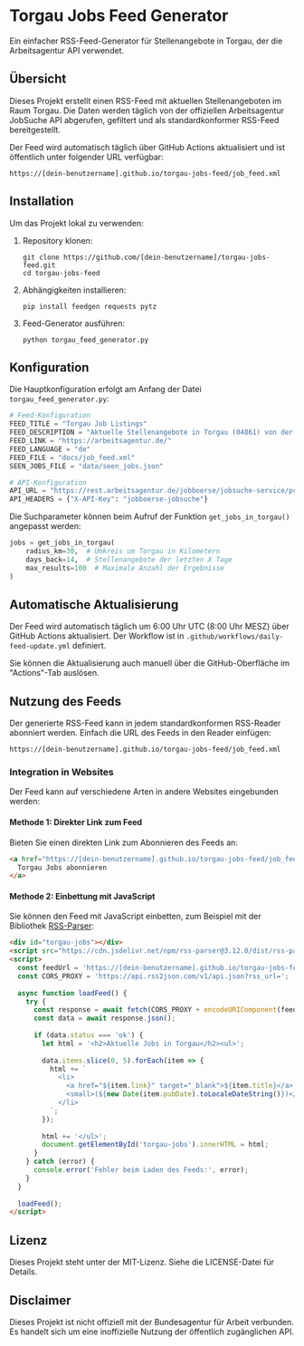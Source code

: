 # Torgau Jobs Feed Generator

Ein einfacher RSS-Feed-Generator für Stellenangebote in Torgau, der die Arbeitsagentur API verwendet.

## Übersicht

Dieses Projekt erstellt einen RSS-Feed mit aktuellen Stellenangeboten im Raum Torgau. Die Daten werden täglich von der offiziellen Arbeitsagentur JobSuche API abgerufen, gefiltert und als standardkonformer RSS-Feed bereitgestellt.

Der Feed wird automatisch täglich über GitHub Actions aktualisiert und ist öffentlich unter folgender URL verfügbar:

```
https://[dein-benutzername].github.io/torgau-jobs-feed/job_feed.xml
```

## Installation

Um das Projekt lokal zu verwenden:

1. Repository klonen:
   ```
   git clone https://github.com/[dein-benutzername]/torgau-jobs-feed.git
   cd torgau-jobs-feed
   ```

2. Abhängigkeiten installieren:
   ```
   pip install feedgen requests pytz
   ```

3. Feed-Generator ausführen:
   ```
   python torgau_feed_generator.py
   ```

## Konfiguration

Die Hauptkonfiguration erfolgt am Anfang der Datei `torgau_feed_generator.py`:

```python
# Feed-Konfiguration
FEED_TITLE = "Torgau Job Listings"
FEED_DESCRIPTION = "Aktuelle Stellenangebote in Torgau (04861) von der Arbeitsagentur"
FEED_LINK = "https://arbeitsagentur.de/"
FEED_LANGUAGE = "de"
FEED_FILE = "docs/job_feed.xml"
SEEN_JOBS_FILE = "data/seen_jobs.json"

# API-Konfiguration
API_URL = "https://rest.arbeitsagentur.de/jobboerse/jobsuche-service/pc/v4/jobs"
API_HEADERS = {"X-API-Key": "jobboerse-jobsuche"}
```

Die Suchparameter können beim Aufruf der Funktion `get_jobs_in_torgau()` angepasst werden:

```python
jobs = get_jobs_in_torgau(
    radius_km=30,  # Umkreis um Torgau in Kilometern
    days_back=14,  # Stellenangebote der letzten X Tage
    max_results=100  # Maximale Anzahl der Ergebnisse
)
```

## Automatische Aktualisierung

Der Feed wird automatisch täglich um 6:00 Uhr UTC (8:00 Uhr MESZ) über GitHub Actions aktualisiert. Der Workflow ist in `.github/workflows/daily-feed-update.yml` definiert.

Sie können die Aktualisierung auch manuell über die GitHub-Oberfläche im "Actions"-Tab auslösen.

## Nutzung des Feeds

Der generierte RSS-Feed kann in jedem standardkonformen RSS-Reader abonniert werden. Einfach die URL des Feeds in den Reader einfügen:

```
https://[dein-benutzername].github.io/torgau-jobs-feed/job_feed.xml
```

### Integration in Websites

Der Feed kann auf verschiedene Arten in andere Websites eingebunden werden:

#### Methode 1: Direkter Link zum Feed

Bieten Sie einen direkten Link zum Abonnieren des Feeds an:

```html
<a href="https://[dein-benutzername].github.io/torgau-jobs-feed/job_feed.xml">
  Torgau Jobs abonnieren
</a>
```

#### Methode 2: Einbettung mit JavaScript

Sie können den Feed mit JavaScript einbetten, zum Beispiel mit der Bibliothek [RSS-Parser](https://github.com/rbren/rss-parser):

```html
<div id="torgau-jobs"></div>
<script src="https://cdn.jsdelivr.net/npm/rss-parser@3.12.0/dist/rss-parser.min.js"></script>
<script>
  const feedUrl = 'https://[dein-benutzername].github.io/torgau-jobs-feed/job_feed.xml';
  const CORS_PROXY = 'https://api.rss2json.com/v1/api.json?rss_url=';
  
  async function loadFeed() {
    try {
      const response = await fetch(CORS_PROXY + encodeURIComponent(feedUrl));
      const data = await response.json();
      
      if (data.status === 'ok') {
        let html = '<h2>Aktuelle Jobs in Torgau</h2><ul>';
        
        data.items.slice(0, 5).forEach(item => {
          html += `
            <li>
              <a href="${item.link}" target="_blank">${item.title}</a>
              <small>(${new Date(item.pubDate).toLocaleDateString()})</small>
            </li>
          `;
        });
        
        html += '</ul>';
        document.getElementById('torgau-jobs').innerHTML = html;
      }
    } catch (error) {
      console.error('Fehler beim Laden des Feeds:', error);
    }
  }
  
  loadFeed();
</script>
```

## Lizenz

Dieses Projekt steht unter der MIT-Lizenz. Siehe die LICENSE-Datei für Details.

## Disclaimer

Dieses Projekt ist nicht offiziell mit der Bundesagentur für Arbeit verbunden. Es handelt sich um eine inoffizielle Nutzung der öffentlich zugänglichen API.
